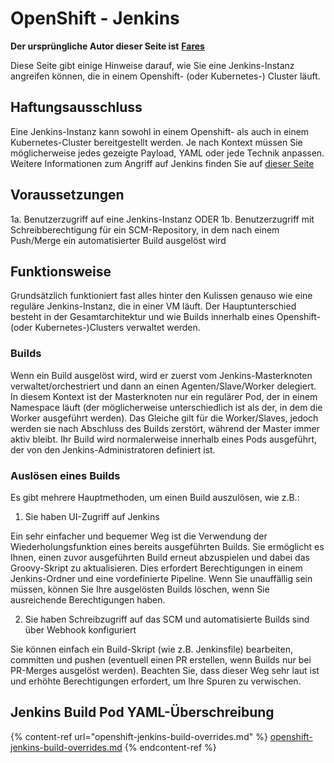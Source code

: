 # OpenShift - Jenkins

**Der ursprüngliche Autor dieser Seite ist** [**Fares**](https://www.linkedin.com/in/fares-siala/)

Diese Seite gibt einige Hinweise darauf, wie Sie eine Jenkins-Instanz angreifen können, die in einem Openshift- (oder Kubernetes-) Cluster läuft.

## Haftungsausschluss

Eine Jenkins-Instanz kann sowohl in einem Openshift- als auch in einem Kubernetes-Cluster bereitgestellt werden. Je nach Kontext müssen Sie möglicherweise jedes gezeigte Payload, YAML oder jede Technik anpassen. Weitere Informationen zum Angriff auf Jenkins finden Sie auf [dieser Seite](../../../pentesting-ci-cd/jenkins-security/)

## Voraussetzungen

1a. Benutzerzugriff auf eine Jenkins-Instanz ODER 1b. Benutzerzugriff mit Schreibberechtigung für ein SCM-Repository, in dem nach einem Push/Merge ein automatisierter Build ausgelöst wird

## Funktionsweise

Grundsätzlich funktioniert fast alles hinter den Kulissen genauso wie eine reguläre Jenkins-Instanz, die in einer VM läuft. Der Hauptunterschied besteht in der Gesamtarchitektur und wie Builds innerhalb eines Openshift- (oder Kubernetes-)Clusters verwaltet werden.

### Builds

Wenn ein Build ausgelöst wird, wird er zuerst vom Jenkins-Masterknoten verwaltet/orchestriert und dann an einen Agenten/Slave/Worker delegiert. In diesem Kontext ist der Masterknoten nur ein regulärer Pod, der in einem Namespace läuft (der möglicherweise unterschiedlich ist als der, in dem die Worker ausgeführt werden). Das Gleiche gilt für die Worker/Slaves, jedoch werden sie nach Abschluss des Builds zerstört, während der Master immer aktiv bleibt. Ihr Build wird normalerweise innerhalb eines Pods ausgeführt, der von den Jenkins-Administratoren definiert ist.

### Auslösen eines Builds

Es gibt mehrere Hauptmethoden, um einen Build auszulösen, wie z.B.:

1. Sie haben UI-Zugriff auf Jenkins

Ein sehr einfacher und bequemer Weg ist die Verwendung der Wiederholungsfunktion eines bereits ausgeführten Builds. Sie ermöglicht es Ihnen, einen zuvor ausgeführten Build erneut abzuspielen und dabei das Groovy-Skript zu aktualisieren. Dies erfordert Berechtigungen in einem Jenkins-Ordner und eine vordefinierte Pipeline. Wenn Sie unauffällig sein müssen, können Sie Ihre ausgelösten Builds löschen, wenn Sie ausreichende Berechtigungen haben.

2. Sie haben Schreibzugriff auf das SCM und automatisierte Builds sind über Webhook konfiguriert

Sie können einfach ein Build-Skript (wie z.B. Jenkinsfile) bearbeiten, committen und pushen (eventuell einen PR erstellen, wenn Builds nur bei PR-Merges ausgelöst werden). Beachten Sie, dass dieser Weg sehr laut ist und erhöhte Berechtigungen erfordert, um Ihre Spuren zu verwischen.

## Jenkins Build Pod YAML-Überschreibung

{% content-ref url="openshift-jenkins-build-overrides.md" %}
[openshift-jenkins-build-overrides.md](openshift-jenkins-build-overrides.md)
{% endcontent-ref %}
